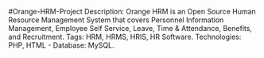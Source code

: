 #Orange-HRM-Project
Description: Orange HRM is an Open Source Human Resource Management System that covers Personnel Information Management, Employee Self Service, Leave, Time & Attendance, Benefits, and Recruitment. Tags: HRM, HRMS, HRIS, HR Software.
Technologies: PHP, HTML  - Database:  MySQL.
